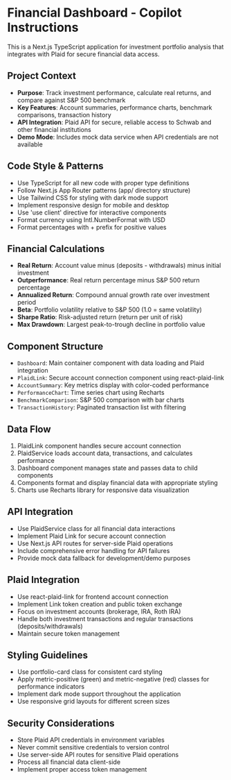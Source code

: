 <!-- Use this file to provide workspace-specific custom instructions to Copilot. For more details, visit https://code.visualstudio.com/docs/copilot/copilot-customization#_use-a-githubcopilotinstructionsmd-file -->

# Financial Dashboard - Copilot Instructions

This is a Next.js TypeScript application for investment portfolio analysis that integrates with Plaid for secure financial data access.

## Project Context
- **Purpose**: Track investment performance, calculate real returns, and compare against S&P 500 benchmark
- **Key Features**: Account summaries, performance charts, benchmark comparisons, transaction history
- **API Integration**: Plaid API for secure, reliable access to Schwab and other financial institutions
- **Demo Mode**: Includes mock data service when API credentials are not available

## Code Style & Patterns
- Use TypeScript for all new code with proper type definitions
- Follow Next.js App Router patterns (app/ directory structure)
- Use Tailwind CSS for styling with dark mode support
- Implement responsive design for mobile and desktop
- Use 'use client' directive for interactive components
- Format currency using Intl.NumberFormat with USD
- Format percentages with + prefix for positive values

## Financial Calculations
- **Real Return**: Account value minus (deposits - withdrawals) minus initial investment
- **Outperformance**: Real return percentage minus S&P 500 return percentage
- **Annualized Return**: Compound annual growth rate over investment period
- **Beta**: Portfolio volatility relative to S&P 500 (1.0 = same volatility)
- **Sharpe Ratio**: Risk-adjusted return (return per unit of risk)
- **Max Drawdown**: Largest peak-to-trough decline in portfolio value

## Component Structure
- `Dashboard`: Main container component with data loading and Plaid integration
- `PlaidLink`: Secure account connection component using react-plaid-link
- `AccountSummary`: Key metrics display with color-coded performance
- `PerformanceChart`: Time series chart using Recharts
- `BenchmarkComparison`: S&P 500 comparison with bar charts
- `TransactionHistory`: Paginated transaction list with filtering

## Data Flow
1. PlaidLink component handles secure account connection
2. PlaidService loads account data, transactions, and calculates performance
3. Dashboard component manages state and passes data to child components
4. Components format and display financial data with appropriate styling
5. Charts use Recharts library for responsive data visualization

## API Integration
- Use PlaidService class for all financial data interactions
- Implement Plaid Link for secure account connection
- Use Next.js API routes for server-side Plaid operations
- Include comprehensive error handling for API failures
- Provide mock data fallback for development/demo purposes

## Plaid Integration
- Use react-plaid-link for frontend account connection
- Implement Link token creation and public token exchange
- Focus on investment accounts (brokerage, IRA, Roth IRA)
- Handle both investment transactions and regular transactions (deposits/withdrawals)
- Maintain secure token management

## Styling Guidelines
- Use portfolio-card class for consistent card styling
- Apply metric-positive (green) and metric-negative (red) classes for performance indicators
- Implement dark mode support throughout the application
- Use responsive grid layouts for different screen sizes

## Security Considerations
- Store Plaid API credentials in environment variables
- Never commit sensitive credentials to version control
- Use server-side API routes for sensitive Plaid operations
- Process all financial data client-side
- Implement proper access token management
